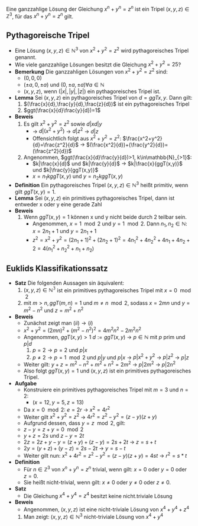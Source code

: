 Eine ganzzahlige Lösung der Gleichung $x^n+y^n=z^n$ ist ein Tripel $(x,y,z)\in\mathbb{Z}^3$, für das $x^n+y^n=z^n$ gilt.

## Pythagoreische Tripel
- Eine Lösung $(x,y,z)\in\mathbb{N}^3$ von $x^2+y^2=z^2$ wird pythagoreisches Tripel genannt.
- Wie viele ganzzahlige Lösungen besitzt die Gleichung $x^2+y^2=25$?
- **Bemerkung** Die ganzzahligen Lösungen von $x^2+y^2=z^2$ sind:
	- $(0,0,0)$
	- $(\pm a,0,\pm a)$ und $(0,\pm a, \pm a)\forall a\in\mathbb{N}$
	- $(x,y,z)$, wenn $(|x|,|y|,|z|)$ ein pythagoreisches Tripel ist.
- **Lemma** Sei $(x,y,z)$ ein pythagoreisches Tripel von $d=ggT{x,y}$. Dann gilt:
	1. $(\frac{x}{d},\frac{y}{d},\frac{z}{d})$ ist ein pythagoreisches Tripel
	2. $ggt(\frac{x}{d}\frac{y}{d})=1$
- **Beweis**
	1. Es gilt $x^2+y^2=z^2$ sowie $d|x  d|y$
		- → $d|(x^2+y^2)$ → $d|z^2$ → $d|z$
		- Offensichtlich folgt aus $x^2+y^2=z^2$: $\frac{x^2+y^2}{d}=\frac{z^2}{d}$ → $(\frac{x^2}{d})+(\frac{y^2}{d})=(\frac{z^2}{d})$
	2. Angenommen,  $ggt(\frac{x}{d}\frac{y}{d})>1, k\in\mathbb{N}_{>1}$: 
		- $k|\frac{x}{d}$ und $k|\frac{y}{d}$ → $k|\frac{x}{ggT(x,y)}$ und $k|\frac{y}{ggT(x,y)}$
		- $x=n_1k ggT(x,y)$ und $y=n_2k ggT(x,y)$
- **Definition** Ein pythagoreisches Tripel $(x,y,z)\in\mathbb{N}^3$ heißt primitiv, wenn gilt $ggT(x,y)=1$.
- **Lemma** Sei $(x,y,z)$ ein primitives pythagoreisches Tripel, dann ist entweder x oder y eine gerade Zahl
- **Beweis** 
	1. Wenn $ggT(x,y)=1$ können x und y nicht beide durch 2 teilbar sein.
		- Angenommen, $x=1\mod2$ und $y=1\mod2$. Dann $n_1,n_2\in\mathbb{N}$: $x=2n_1+1$ und $y=2n_1+1$
		- $z^2=x^2+y^2=(2n_1+1)^2+(2n_2+1)^2=4n_1^2+4n_2^2+4n_1+4n_2+2=4(n_1^2+n_2^2+n_1+n_2)$
## Euklids Klassifikationssatz
- **Satz** Die folgenden Aussagen sin äquivalent:
	1. $(x,y,z)\in\mathbb{N^3}$ ist ein primitives pythagoreisches Tripel mit $x=0\mod2$
	2. mit $m>n,ggT(m,n)=1$ und $m\neq n\mod2$, sodass $x=2mn$ und $y=m^2-n^2$ und $z=m^2+n^2$
- **Beweis**
	- Zunächst zeigt man $(ii)\to(i)$
	- $x^2+y^2=(2mn)^2+(m^2-n^2)^2=4m^2n^2-2m^2n^2$
	- Angenommen, $ggT(x,y)>1$ $d:=ggT(x,y)$ → $p\in\mathbb{N}$ mit $p\text{ prim}$ und $p|d$
		1. $p=2\to p=2$ und $p|x$
		2. $p\neq 2\to p=1\mod2$ und $p|y$ und $p|x$ → $p|x^2+y^2$ → $p|z^2$ → $p|z$
	- Weiter gilt: $y+z=m^2-n^2+m^2+n^2=2m^2$ → $p|2m^2$ → $p|2n^2$
	- Also folgt $ggT(x,y)=1$ und $(x,y,z)$ ist ein primitives pythagoreisches Tripel.
- **Aufgabe**
	-  Konstruiere ein primitives pythagoreisches Tripel mit $m=3$ und $n=2$:
		- $(x=12,y=5,z=13)$
	- Da $x=0\mod2$: $e=2r$ → $x^2=4r^2$
	- Weiter gilt $x^2+y^2=z^2$ → $4r^2=z^2-y^2=(z-y)(z+y)$
	- Aufgrund dessen, dass $y=z\mod2$, gilt:
	- $z-y=z+y=0\mod2$
	- $y+z=2s$ und $z-y=2t$
	- $2z=2z+y-y=(z+y)+(z-y)=2s+2t$ → $z=s+t$
	- $2y=(y+z)+(y-z)=2s-2t$ → $y=s-t$
	- Weiter gilt nun: $x^2+4r^2=z^2-y^2=(z-y)(z+y)=4st$ → $r^2=s*t$
- **Definition**
	- Für $n\in\mathbb{Z}^3$ von $x^n+y^n=z^n$ trivial, wenn gilt: $x=0$ oder $y=0$ oder $z=0$.
	- Sie heißt nicht-trivial, wenn gilt: $x\neq0$ oder $y\neq0$ oder $z\neq0$.
- **Satz**
	- Die Gleichung $x^4+y^4=z^4$ besitzt keine nicht.triviale Lösung
- **Beweis**
	- Angenommen, $(x,y,z)$ ist eine nicht-triviale Lösung von $x^4+y^4+z^4$
	1. Man zeigt: $(x,y,z)\in\mathbb{N}^3$ nicht-triviale Lösung von $x^4+y^4$ 